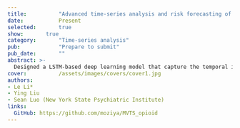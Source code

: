 ```yaml
---
title:          "Advanced time-series analysis and risk forecasting of opioid relapse using predictive modeling"
date:           Present
selected:       true
show:		true
category:       "Time-series analysis"
pub:            "Prepare to submit"
pub_date:       ""
abstract: >-
  Designed a LSTM-based deep learning model that capture the temporal information from historical records of multiple drug usage (multivariate time-series) in urine drug screening (UDS) and forecast the dynamic risk scores for the near future depending on the following treatment and patient behaviors, supporting proactive clinical decision-making processes.
cover:          /assets/images/covers/cover1.jpg
authors:
- Le Li*
- Ying Liu
- Sean Luo (New York State Psychiatric Institute)
links:
  GitHub: https://github.com/moziya/MVTS_opioid
---
```

